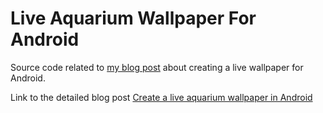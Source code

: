 Live Aquarium Wallpaper For Android
===================================

Source code related to [my blog post](http://rajeeshcv.com/post/details/36/create-a-live-aquarium-wallpaper-in-android) about creating a live wallpaper for Android.

Link to the detailed blog post [Create a live aquarium wallpaper in Android](http://rajeeshcv.com/post/details/36/create-a-live-aquarium-wallpaper-in-android)
